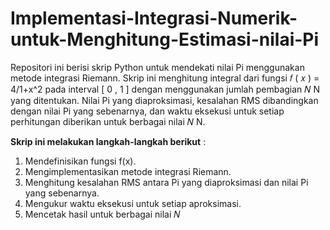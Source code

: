 # Implementasi-Integrasi-Numerik-untuk-Menghitung-Estimasi-nilai-Pi

Repositori ini berisi skrip Python untuk mendekati nilai Pi menggunakan metode integrasi Riemann. Skrip ini menghitung integral dari fungsi 𝑓 ( 𝑥 ) = 4/1+x^2​ pada interval [ 0 , 1 ]  dengan menggunakan jumlah pembagian 𝑁 N yang ditentukan. Nilai Pi yang diaproksimasi, kesalahan RMS dibandingkan dengan nilai Pi yang sebenarnya, dan waktu eksekusi untuk setiap perhitungan diberikan untuk berbagai nilai 𝑁 N.

**Skrip ini melakukan langkah-langkah berikut** :

1. Mendefinisikan fungsi f(x).
2. Mengimplementasikan metode integrasi Riemann.
3. Menghitung kesalahan RMS antara Pi yang diaproksimasi dan nilai Pi yang sebenarnya.
4. Mengukur waktu eksekusi untuk setiap aproksimasi.
5. Mencetak hasil untuk berbagai nilai 𝑁
